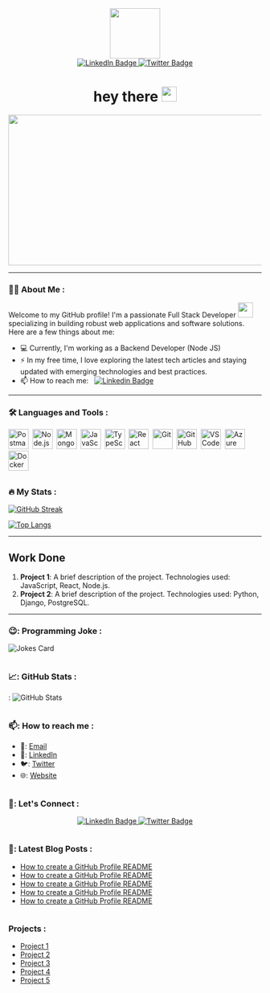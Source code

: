 <div align="center">
<div id="header">
  <img src="https://media.giphy.com/media/M9gbBd9nbDrOTu1Mqx/giphy.gif" width="100"/>
</div>

<div id="badges">
  <a href="your-linkedin-URL">
    <img src="https://img.shields.io/badge/LinkedIn-blue?style=for-the-badge&logo=linkedin&logoColor=white" alt="LinkedIn Badge"/>
  </a>
  <a href="your-twitter-URL">
    <img src="https://img.shields.io/badge/Twitter-blue?style=for-the-badge&logo=twitter&logoColor=white" alt="Twitter Badge"/>
  </a>
</div>
<div>
<img 
src="https://komarev.com/ghpvc/?username=ghulammohiodin&style=flat-square&color=blue" alt=""/>
</div>
<h1>
  hey there
  <img src="https://media.giphy.com/media/hvRJCLFzcasrR4ia7z/giphy.gif" width="30px"/>
</h1>
<div >
  <img src="https://media.giphy.com/media/dWesBcTLavkZuG35MI/giphy.gif" width="600" height="300"/>
</div>

</div>

---

### :man_technologist: About Me :

Welcome to my GitHub profile! I'm a passionate Full Stack Developer <img src="https://media.giphy.com/media/WUlplcMpOCEmTGBtBW/giphy.gif" width="30"> specializing in building robust web applications and software solutions. Here are a few things about me:

- 💻 Currently, I'm working as a Backend Developer (Node JS)
- ⚡ In my free time, I love exploring the latest tech articles and staying updated with emerging technologies and best practices.
- 📫 How to reach me: &nbsp; [![Linkedin Badge](https://img.shields.io/badge/-Shekhar-blue?style=flat&logo=Linkedin&logoColor=white)](your-linkedIn-Url)

---

### :hammer_and_wrench: Languages and Tools :

<div>

<img src="https://www.vectorlogo.zone/logos/getpostman/getpostman-icon.svg" title="Postman"  alt="Postman" width="40" height="40"/>&nbsp; <img src="https://www.vectorlogo.zone/logos/nodejs/nodejs-icon.svg" title="Node.js"  alt="Node.js" width="40" height="40"/> &nbsp;<img src="https://www.vectorlogo.zone/logos/mongodb/mongodb-icon.svg" title="MongoDB"  alt="MongoDB" width="40" height="40"/>&nbsp; <img src="https://www.vectorlogo.zone/logos/javascript/javascript-icon.svg" title="JavaScript"  alt="JavaScript" width="40" height="40"/>&nbsp; <img src="https://www.vectorlogo.zone/logos/typescriptlang/typescriptlang-icon.svg" title="TypeScript"  alt="TypeScript" width="40" height="40"/>&nbsp; <img src="https://www.vectorlogo.zone/logos/reactjs/reactjs-icon.svg" title="React"  alt="React" width="40" height="40"/>&nbsp; <img src="https://www.vectorlogo.zone/logos/git-scm/git-scm-icon.svg" title="Git"  alt="Git" width="40" height="40"/>&nbsp; <img src="https://www.vectorlogo.zone/logos/github/github-icon.svg" title="GitHub"  alt="GitHub" width="40" height="40"/>&nbsp; <img src="https://www.vectorlogo.zone/logos/visualstudio_code/visualstudio_code-icon.svg" title="VS Code"  alt="VS Code" width="40" height="40"/>&nbsp; <img src="https://www.vectorlogo.zone/logos/microsoft_azure/microsoft_azure-icon.svg" title="Azure"  alt="Azure" width="40" height="40"/>&nbsp; <img src="https://www.vectorlogo.zone/logos/docker/docker-icon.svg" title="Docker"  alt="Docker" width="40" height="40"/>&nbsp;

## </div>

### :fire: My Stats :

[![GitHub Streak](http://github-readme-streak-stats.herokuapp.com?user=ghulammohiodin&theme=dark&background=000000)](https://git.io/streak-stats)

[![Top Langs](https://github-readme-stats.vercel.app/api/top-langs/?username=ghulammohiodin&layout=compact&theme=vision-friendly-dark)](https://github.com/anuraghazra/github-readme-stats)

---

## Work Done

1. **Project 1**: A brief description of the project. Technologies used: JavaScript, React, Node.js.
2. **Project 2**: A brief description of the project. Technologies used: Python, Django, PostgreSQL.

---

### 😉: Programming Joke :

<!-- Markdown -->

![Jokes Card](https://readme-jokes.vercel.app/api)

```

```

### 📈: GitHub Stats :

: ![GitHub Stats](https://github-readme-stats.vercel.app/api?username=ghulammohiodin&show_icons=true&theme=radical)

```

```

### 📫: How to reach me :

- 📧: [Email](mailto:ghulammohiodin.me@icloud.com)
- 📱: [LinkedIn](https://www.linkedin.com/in/ghulammohiodin/)
- 🐦: [Twitter](https://twitter.com/ghulammohiodin)
- 🌐: [Website](https://ghulammohiodin.github.io/)

```

```

### 🤝: Let's Connect :

<div align="center">
  <a href="https://www.linkedin.com/in/ghulammohiodin/">
    <img src="https://img.shields.io/badge/LinkedIn-blue?style=for-the-badge&logo=linkedin&logoColor=white" alt="LinkedIn Badge"/>
  </a>
  <a href="https://twitter.com/ghulammohiodin">
    <img src="https://img.shields.io/badge/Twitter-blue?style=for-the-badge&logo=twitter&logoColor=white" alt="Twitter Badge"/>
  </a>
</div>
  
  ```
  
  ```

### 📝: Latest Blog Posts :

<!-- BLOG-POST-LIST:START -->

- [How to create a GitHub Profile README](https://dev.to/ghulammohiodin/how-to-create-a-github-profile-readme-1l1m)
- [How to create a GitHub Profile README](https://dev.to/ghulammohiodin/how-to-create-a-github-profile-readme-1l1m)
- [How to create a GitHub Profile README](https://dev.to/ghulammohiodin/how-to-create-a-github-profile-readme-1l1m)
- [How to create a GitHub Profile README](https://dev.to/ghulammohiodin/how-to-create-a-github-profile-readme-1l1m)
- [How to create a GitHub Profile README](https://dev.to/ghulammohiodin/how-to-create-a-github-profile-readme-1l1m)

<!-- BLOG-POST-LIST:END -->

```

```

### Projects :

- [Project 1](www.googl.com)
- [Project 2](www.googl.com)
- [Project 3](www.googl.com)
- [Project 4](www.googl.com)
- [Project 5](www.googl.com)








